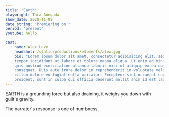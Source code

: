 ```yaml
---
title: "Earth"
playwright: Tara Anegada
show_date: 2020-11-09
date_string: "Premiering on "
period: "present"
youtube: hello

cast: 
  - name: Alex Levy
    headshot: /static/productions/elements/alex.jpg
    bio: "Lorem ipsum dolor sit amet, consectetur adipisicing elit, sed do eiusmod
    tempor incididunt ut labore et dolore magna aliqua. Ut enim ad minim veniam,
    quis nostrud exercitation ullamco laboris nisi ut aliquip ex ea commodo
    consequat. Duis aute irure dolor in reprehenderit in voluptate velit esse
    cillum dolore eu fugiat nulla pariatur. Excepteur sint occaecat cupidatat non
    proident, sunt in culpa qui officia deserunt mollit anim id est laborum."
---
```


EARTH is a grounding force but also draining, it weighs you down with guilt's gravity.

The narrator's response is one of numbness.
